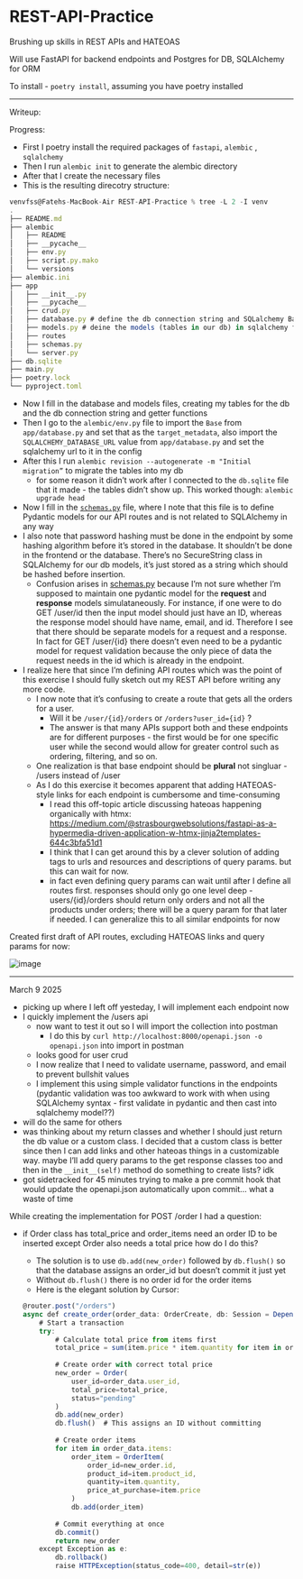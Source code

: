 # REST-API-Practice
Brushing up skills in REST APIs and HATEOAS

Will use FastAPI for backend endpoints and Postgres for DB, SQLAlchemy for ORM

To install - `poetry install`, assuming you have poetry installed

---
Writeup:

Progress:

- First I poetry install the required packages of `fastapi`, `alembic` , `sqlalchemy`
- Then I run `alembic init` to generate the alembic directory
- After that I create the necessary files
- This is the resulting direcotry structure:

```jsx
venvfss@Fatehs-MacBook-Air REST-API-Practice % tree -L 2 -I venv   
.
├── README.md
├── alembic
│   ├── README
│   ├── __pycache__
│   ├── env.py
│   ├── script.py.mako
│   └── versions
├── alembic.ini
├── app
│   ├── __init__.py
│   ├── __pycache__
│   ├── crud.py 
│   ├── database.py # define the db connection string and SQLalchemy Base that Alembic uses and models.py inherit from
│   ├── models.py # deine the models (tables in our db) in sqlalchemy fashion
│   ├── routes
│   ├── schemas.py
│   └── server.py
├── db.sqlite
├── main.py
├── poetry.lock
└── pyproject.toml
```

- Now I fill in the database and models files, creating my tables for the db and the db connection string and getter functions
- Then I go to the `alembic/env.py` file to import the `Base` from `app/database.py` and set that as the `target_metadata`, also import the `SQLALCHEMY_DATABASE_URL` value from `app/database.py` and set the sqlalchemy url to it in the config
- After this I run `alembic revision --autogenerate -m "Initial migration”` to migrate the tables into my db
    - for some reason it didn’t work after I connected to the `db.sqlite` file that it made - the tables didn’t show up. This worked though: `alembic upgrade head`
- Now I fill in the [`schemas.py`](http://schemas.py) file, where I note that this file is to define Pydantic models for our API routes and is not related to SQLAlchemy in any way
- I also note that password hashing must be done in the endpoint by some hashing algorithm before it’s stored in the database. It shouldn’t be done in the frontend or the database. There’s no SecureString class in SQLAlchemy for our db models, it’s just stored as a string which should be hashed before insertion.
    - Confusion arises in [schemas.py](http://schemas.py) because I’m not sure whether I’m supposed to maintain one pydantic model for the **request** and **response** models simulataneously. For instance, if one were to do GET /user/id then the input model should just have an ID, whereas the response model should have name, email, and id. Therefore I see that there should be separate models for a request and a response. In fact for GET /user/{id} there doesn’t even need to be a pydantic model for request validation because the only piece of data the request needs in the id which is already in the endpoint.
- I realize here that since I’m defining API routes which was the point of this exercise I should fully sketch out my REST API before writing any more code.
    - I now note that it’s confusing to create a route that gets all the orders for a user.
        - Will it be `/user/{id}/orders` or `/orders?user_id={id}` ?
        - The answer is that many APIs support both and these endpoints are for different purposes - the first would be for one specific user while the second would allow for greater control such as ordering, filtering, and so on.
    - One realization is that base endpoint should be **plural** not singluar - /users instead of /user
    - As I do this exercise it becomes apparent that adding HATEOAS-style links for each endpoint is cumbersome and time-consuming
        - I read this off-topic article discussing hateoas happening organically with htmx: https://medium.com/@strasbourgwebsolutions/fastapi-as-a-hypermedia-driven-application-w-htmx-jinja2templates-644c3bfa51d1
        - I think that I can get around this by a clever solution of adding tags to urls and resources and descriptions of query params. but this can wait for now.
        - in fact even defining query params can wait until after I define all routes first. responses should only go one level deep - users/{id}/orders should return only orders and not all the products under orders; there will be a query param for that later if needed. I can generalize this to all similar endpoints for now

Created first draft of API routes, excluding HATEOAS links and query params for now:


![image](https://github.com/user-attachments/assets/967e9120-af9f-4da9-8e54-ca3c4bd87d59)


_____

March 9 2025

- picking up where I left off yesteday, I will implement each endpoint now
- I quickly implement the /users api
    - now want to test it out so I will import the collection into postman
        - I do this by `curl http://localhost:8000/openapi.json -o openapi.json` into import in postman
    - looks good for user crud
    - I now realize that I need to validate username, password, and email to prevent bullshit values
    - I implement this using simple validator functions in the endpoints (pydantic validation was too awkward to work with when using SQLAlchemy syntax - first validate in pydantic and then cast into sqlalchemy model??)
- will do the same for others
- was thinking about my return classes and whether I should just return the db value or a custom class. I decided that a custom class is better since then I can add links and other hateoas things in a customizable way. maybe I’ll add query params to the get response classes too and then in the `__init__(self)` method do something to create lists? idk
- got sidetracked for 45 minutes trying to make a pre commit hook that would update the openapi.json automatically upon commit… what a waste of time

While creating the implementation for POST /order I had a question:

- if Order class has total_price and order_items need an order ID to be inserted except Order also needs a total price how do I do this?
    - The solution is to use `db.add(new_order)` followed by `db.flush()` so that the database assigns an order_id but doesn’t commit it just yet
    - Without `db.flush()` there is no order id for the order items
    - Here is the elegant solution by Cursor:
    
    ```jsx
    @router.post("/orders")
    async def create_order(order_data: OrderCreate, db: Session = Depends(get_db)):
        # Start a transaction
        try:
            # Calculate total price from items first
            total_price = sum(item.price * item.quantity for item in order_data.items)
            
            # Create order with correct total price
            new_order = Order(
                user_id=order_data.user_id,
                total_price=total_price,
                status="pending"
            )
            db.add(new_order)
            db.flush()  # This assigns an ID without committing
            
            # Create order items
            for item in order_data.items:
                order_item = OrderItem(
                    order_id=new_order.id,
                    product_id=item.product_id,
                    quantity=item.quantity,
                    price_at_purchase=item.price
                )
                db.add(order_item)
            
            # Commit everything at once
            db.commit()
            return new_order
        except Exception as e:
            db.rollback()
            raise HTTPException(status_code=400, detail=str(e))
    ```
